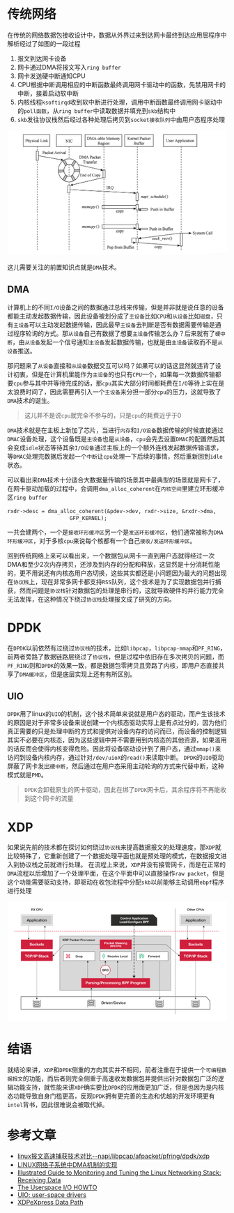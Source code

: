 # 传统网络
在传统的网络数据包接收设计中，数据从外界过来到达网卡最终到达应用层程序中解析经过了如图的一段过程
1. 报文到达网卡设备
2. 网卡通过DMA将报文写入`ring buffer`
3. 网卡发送硬中断通知CPU
4. CPU根据中断调用相应的中断函数最终调用网卡驱动中的函数，先禁用网卡的中断，接着启动软中断
5. 内核线程`ksoftirqd`收到软中断进行处理，调用中断函数最终调用网卡驱动中的`poll函数`，从`ring buffer`中读取数据并填充到`skb`结构中
6. `skb`发往协议栈然后经过各种处理后拷贝到`socket接收队列`中由用户态程序处理


![32ee5cf8-3b19-4387-885e-f093adf97c4c.jpg](linux网络(六)_files/32ee5cf8-3b19-4387-885e-f093adf97c4c.jpg)


这儿需要关注的前置知识点就是`DMA`技术。


## DMA
计算机上的不同`I/O`设备之间的数据通过总线来传输，但是并非就是说任意的设备都能主动发起数据传输，因此设备被划分成了`主设备`比如`CPU`和`从设备`比如`磁盘`，只有`主设备`可以主动发起数据传输，因此最早`主设备`去判断是否有数据需要传输是通过程序轮询的方式。那`从设备`自己有数据了想要`主设备`传输怎么办？后来就有了`硬中断`，由`从设备`发起一个信号通知`主设备`发起数据传输，也就是由`主设备`读取而不是`从设备`推送。


那问题来了`从设备`直接和`从设备`数据交互可以吗？如果可以的话这显然就违背了设计初衷，但是在计算机里能作为`主设备`的也只有`CPU`一个，如果每一次数据传输都要`cpu`参与其中并等待完成的话，那`cpu`其实大部分时间都耗费在`I/O`等待上实在是太浪费时间了，因此需要再引入一个`主设备`来分担一部分`cpu`的压力，这就导致了`DMA`技术的诞生。
> 这儿并不是说`cpu`就完全不参与的，只是`cpu`的耗费近乎于0


`DMA`技术就是在主板上新加了芯片，当进行`内存`和`I/O设备`数据传输的时候直接通过`DMAC`设备处理，这个设备既是`主设备`也是`从设备`，`cpu`会先去设置`DMAC`的配置然后其会变成`idle`状态等待其余`I/O设备`通过主板上的一个额外连线发起数据传输请求，等`DMAC`处理完数据后发起一个`中断`让`cpu`处理一下后续的事情，然后重新回到`idle`状态。


可以看出来`DMA`技术十分适合大数据量传输的场景其中最典型的场景就是网卡了，在网卡驱动加载的过程中，会调用`dma_alloc_coherent`在`内核空间`里建立环形缓冲区`ring buffer`
```
rxdr->desc = dma_alloc_coherent(&pdev->dev, rxdr->size, &rxdr->dma,
                    GFP_KERNEL);
```
一共会建两个，一个是`接收环形缓冲区`另一个是`发送环形缓冲区`，他们通常被称为`DMA环形缓冲区`，对于多核`cpu`来说每个核都有一个自己`接收/发送环形缓冲区`。


回到传统网络上来可以看出来，一个数据包从网卡一直到用户态就得经过一次DMA和至少2次内存拷贝，还涉及到内存的分配和释放，这显然是十分消耗性能的，更不用说还有内核态用户态切换，这些其实都还是小问题因为最大的问题出现在`协议栈`上，现在非常多网卡都支持`RSS`队列，这个技术是为了实现数据包并行捕获，然而问题是`协议栈`针对数据包的处理是串行的，这就导致硬件的并行能力完全无法发挥，在这种情况下绕过`协议栈`处理报文成了研究的方向。


# DPDK
在`DPDK`以前依然有过绕过`协议栈`的技术，比如`libpcap`，`libpcap-mmap`和`PF_RING`，前两者旁路了数据链路层绕过了`协议栈`，但是过程中依旧存在多次拷贝的问题，而`PF_RING`则和`DPDK`的效果一致，都是数据包零拷贝且旁路了内核，即用户态直接共享了`DMA缓冲区`，但是底层实现上还有有所区别。


## UIO
`DPDK`用了linux的`UIO`的机制，这个技术简单来说就是用户态的驱动，而产生该技术的原因是对于非常多设备来说创建一个内核态驱动实际上是有点过分的，因为他们真正需要的只是处理中断的方式和提供对设备内存的访问而已，而设备的控制逻辑其实不必要在内核态，因为这些逻辑中并不需要用到内核态的其他资源，如果滥用的话反而会使得内核变得危险。因此将设备驱动设计到了用户态，通过`mmap()`来访问到设备内核内存，通过针对`/dev/uioX`的`read()`来读取中断。
`DPDK`的`UIO`驱动屏蔽了网卡发出`硬中断`，然后通过在用户态采用主动轮询的方式来代替中断，这种模式就是`PMD`。
> `DPDK`会卸载原生的网卡驱动，因此在绑了`DPDK`网卡后，其余程序将不再能收到这个网卡的流量


# XDP
如果说先前的技术都在探讨如何绕过`协议栈`来提高数据报文的处理速度，那`XDP`就比较特殊了，它重新创建了一个数据处理平面也就是预处理的模式，在数据报文进入到协议栈之前就进行处理。
在流程上来说，`XDP`并没有接管网卡，而是在正常的`DMA`流程以后增加了一个处理平面，在这个平面中可以直接操作`raw packet`，但是这个功能需要驱动支持，即驱动在收包流程中分配`skb`以前能够主动调用`ebpf`程序进行处理


![31ceb0b7-b070-43b3-9a21-942d049b3c7a.png](linux网络(六)_files/31ceb0b7-b070-43b3-9a21-942d049b3c7a.png)


# 结语
就结论来讲，`XDP`和`DPDK`侧重的方向其实并不相同，前者注重在于提供一个`可编程数据报文`的功能，而后者则完全侧重于高速收发数据包并提供出针对数据包广泛的逻辑功能支持，就性能来讲`XDP`确实要比`DPDK`的应用面更加广泛，但是也因为是内核态功能导致自身门槛更高，反观`DPDK`拥有更完善的生态和优越的开发环境更有`intel`背书，因此很难说会被取代掉。


# 参考文章
* [linux报文高速捕获技术对比--napi/libpcap/afpacket/pfring/dpdk/xdp](https://blog.csdn.net/gengzhikui1992/article/details/103142848)
* [LINUX网络子系统中DMA机制的实现](https://club.perfma.com/article/663987)
* [Illustrated Guide to Monitoring and Tuning the Linux Networking Stack: Receiving Data](https://blog.packagecloud.io/eng/2016/10/11/monitoring-tuning-linux-networking-stack-receiving-data-illustrated/)
* [The Userspace I/O HOWTO](https://www.kernel.org/doc/html/latest/driver-api/uio-howto.html)
* [UIO: user-space drivers](https://lwn.net/Articles/232575/)
* [XDPeXpress Data Path](https://www.iovisor.org/technology/xdp)